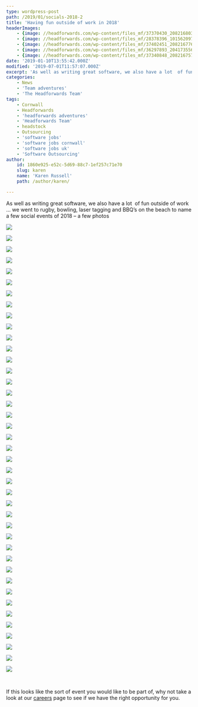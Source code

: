 ```yaml
---
type: wordpress-post
path: /2019/01/socials-2018-2
title: 'Having fun outside of work in 2018'
headerImages:
    - {image: //headforwards.com/wp-content/files_mf/37370430_2082168031856149_614607367631273984_o.jpg, text: '2018 get togethers outside of work'}
    - {image: //headforwards.com/wp-content/files_mf/28378396_10156209705658200_2439711272126757669_n.jpg, text: ""}
    - {image: //headforwards.com/wp-content/files_mf/37402451_2082167768522842_749947263211536384_o.jpg, text: ""}
    - {image: //headforwards.com/wp-content/files_mf/36297893_2041735565899396_6310264327509114880_o.jpg, text: ""}
    - {image: //headforwards.com/wp-content/files_mf/37340848_2082167575189528_1759532059744796672_o.jpg, text: ""}
date: '2019-01-10T13:55:42.000Z'
modified: '2019-07-01T11:57:07.000Z'
excerpt: 'As well as writing great software, we also have a lot  of fun outside of work … we went to rugby, bowling, laser tagging and BBQ’s on the beach to name a few social events of 2018 – a few photos     If this looks like the sort of event you would like to …'
categories:
    - News
    - 'Team adventures'
    - 'The Headforwards Team'
tags:
    - Cornwall
    - Headforwards
    - 'headforwards adventures'
    - 'Headforwards Team'
    - headstock
    - Outsourcing
    - 'software jobs'
    - 'software jobs cornwall'
    - 'software jobs uk'
    - 'Software Outsourcing'
author:
    id: 1860e925-e52c-5d69-88c7-1ef257c71e70
    slug: karen
    name: 'Karen Russell'
    path: /author/karen/

---
```

As well as writing great software, we also have a lot  of fun outside of work … we went to rugby, bowling, laser tagging and BBQ’s on the beach to name a few social events of 2018 – a few photos

<section class="gallery">

![](//headforwards.com/wp-content/uploads/2019/02/28166817_10156209705093200_7465585830689832548_n.jpg)

![](//headforwards.com/wp-content/uploads/2019/02/28168485_1867767326629555_1338105461052757640_n.jpg)

![](//headforwards.com/wp-content/uploads/2019/02/28277442_10156184811673200_6259843127290265690_n.jpg)

![](//headforwards.com/wp-content/uploads/2019/02/28378269_10156209706863200_8292630736532861809_n.jpg)

![](//headforwards.com/wp-content/uploads/2019/02/28378396_10156209705658200_2439711272126757669_n.jpg)

![](//headforwards.com/wp-content/uploads/2019/02/28467624_10156209705143200_9136083437781399868_n.jpg)

![](//headforwards.com/wp-content/uploads/2019/01/2018-12-15-20.04.07.jpg)

![](//headforwards.com/wp-content/uploads/2019/02/29064563_10156315052443200_4546870026787447796_o.jpg)

![](//headforwards.com/wp-content/uploads/2019/02/29351712_10156315045843200_3189813920363883094_o.jpg)

![](//headforwards.com/wp-content/uploads/2019/02/29662406_1909557335783887_5499051619352516632_o.jpg)

![](//headforwards.com/wp-content/uploads/2019/02/29662434_1909556949117259_163175555264664432_o.jpg)

![](//headforwards.com/wp-content/uploads/2019/02/29662830_10156315050198200_8161130806158951718_o.jpg)

![](//headforwards.com/wp-content/uploads/2019/02/31059641_10156376997418200_3537557478744917772_n.jpg)

![](//headforwards.com/wp-content/uploads/2019/02/32859122_10156450114693200_1319812917138292736_n.jpg)

![](//headforwards.com/wp-content/uploads/2019/02/32893892_10156447685423200_5850709604295507968_n.jpg)

![](//headforwards.com/wp-content/uploads/2019/02/32913820_1978881398851480_5848191748437704704_o.jpg)

![](//headforwards.com/wp-content/uploads/2019/02/32926054_10156447685363200_1821594762373758976_n.jpg)

![](//headforwards.com/wp-content/uploads/2019/02/33072832_10156454130898200_458834706306170880_n.jpg)

![](//headforwards.com/wp-content/uploads/2019/02/35928381_10156536460168200_8372635338748723200_n.jpg)

![](//headforwards.com/wp-content/uploads/2019/02/36240576_10156557481288200_981399722193321984_n.jpg)

![](//headforwards.com/wp-content/uploads/2019/02/36297893_2041735565899396_6310264327509114880_o.jpg)

![](//headforwards.com/wp-content/uploads/2019/02/36311563_2041735792566040_7223369310872272896_o.jpg)

![](//headforwards.com/wp-content/uploads/2019/02/36322766_2041735652566054_9085493175652450304_n.jpg)

![](//headforwards.com/wp-content/uploads/2019/02/36389807_10156560315383200_3971093261136691200_n-2.jpg)

![](//headforwards.com/wp-content/uploads/2019/02/36448162_10156560314843200_4608286762266001408_n.jpg)

![](//headforwards.com/wp-content/uploads/2019/02/36455632_10156560314938200_1220792553503195136_n.jpg)

![](//headforwards.com/wp-content/uploads/2019/02/37340848_2082167575189528_1759532059744796672_o.jpg)

![](//headforwards.com/wp-content/uploads/2019/02/37370430_2082168031856149_614607367631273984_o.jpg)

![](//headforwards.com/wp-content/uploads/2019/02/37370449_2082168011856151_3453762861195591680_o.jpg)

![](//headforwards.com/wp-content/uploads/2019/02/37377539_2082167291856223_7540823593693741056_o.jpg)

![](//headforwards.com/wp-content/uploads/2019/02/37394245_2082168478522771_5142035950301347840_o.jpg)

![](//headforwards.com/wp-content/uploads/2019/02/37402451_2082167768522842_749947263211536384_o.jpg)

![](//headforwards.com/wp-content/uploads/2019/02/48991650_10157014774603200_762439824132014080_n.jpg)

![](//headforwards.com/wp-content/uploads/2019/02/49210719_2413269298746019_8208328482917187584_o.jpg)

![](//headforwards.com/wp-content/uploads/2019/02/49314168_2413249725414643_3132881198766882816_o.jpg)

![](//headforwards.com/wp-content/uploads/2019/02/49346177_2413245652081717_1763129309603561472_o.jpg)

![](//headforwards.com/wp-content/uploads/2019/02/49429008_2413244788748470_1260042236691742720_o.jpg)

![](//headforwards.com/wp-content/uploads/2019/02/49658206_2413261408746808_7461774033416093696_o.jpg)

![](//headforwards.com/wp-content/uploads/2019/02/49664385_2413269292079353_6094750397673504768_o.jpg)

![](//headforwards.com/wp-content/uploads/2019/02/49946562_2413245645415051_5154371882354475008_o.jpg)

![](//headforwards.com/wp-content/uploads/2019/02/51371443_2470241453048803_1121593270120480768_o.jpg)

</section>

 

If this looks like the sort of event you would like to be part of, why not take a look at our [careers](http://www.headforwards.com/careers/) page to see if we have the right opportunity for you.
